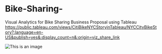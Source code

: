 # Bike-Sharing-
Visual Analytics for Bike Sharing Business Proposal using Tableau
https://public.tableau.com/views/CitiBikeNYCStoryinTableau/NYCCityBikeStory?:language=en-US&publish=yes&:display_count=n&:origin=viz_share_link

![This is an image](“https://weather-and-climate.com/average-monthly-precipitation-Rainfall,New-York,United-States-of-America")
